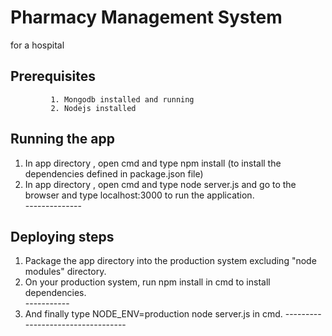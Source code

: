 # Pharmacy Management System
for a hospital

Prerequisites
----------------
             1. Mongodb installed and running
             2. Nodejs installed

Running the app 
--------------   
1. In app directory , open cmd and type npm install (to install the dependencies defined in package.json file)
1. In app directory , open cmd and type node server.js and go to the browser and type localhost:3000 to run the application.  
                                        --------------

Deploying steps
---------------

1. Package the app directory into the production system excluding "node modules" directory.
2. On your production system, run  npm install in cmd to install dependencies.  
                                   -----------
3. And finally type NODE_ENV=production node server.js in cmd.
                    ----------------------------------
